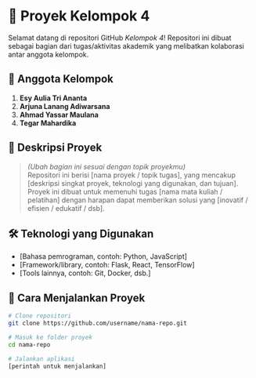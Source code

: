 # 📘 Proyek Kelompok 4

Selamat datang di repositori GitHub *Kelompok 4*! Repositori ini dibuat sebagai bagian dari tugas/aktivitas akademik yang melibatkan kolaborasi antar anggota kelompok.

## 👥 Anggota Kelompok

1. **Esy Aulia Tri Ananta**
2. **Arjuna Lanang Adiwarsana**
3. **Ahmad Yassar Maulana**
4. **Tegar Mahardika**

## 📌 Deskripsi Proyek

> *(Ubah bagian ini sesuai dengan topik proyekmu)*  
Repositori ini berisi [nama proyek / topik tugas], yang mencakup [deskripsi singkat proyek, teknologi yang digunakan, dan tujuan].  
Proyek ini dibuat untuk memenuhi tugas [nama mata kuliah / pelatihan] dengan harapan dapat memberikan solusi yang [inovatif / efisien / edukatif / dsb].

## 🛠️ Teknologi yang Digunakan

- [Bahasa pemrograman, contoh: Python, JavaScript]
- [Framework/library, contoh: Flask, React, TensorFlow]
- [Tools lainnya, contoh: Git, Docker, dsb.]

## 🚀 Cara Menjalankan Proyek

```bash
# Clone repositori
git clone https://github.com/username/nama-repo.git

# Masuk ke folder proyek
cd nama-repo

# Jalankan aplikasi
[perintah untuk menjalankan]
